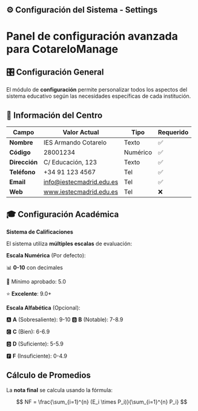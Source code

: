 ## ⚙️ Configuración del Sistema - Settings

# Panel de configuración avanzada para CotareloManage

## 🎛️ Configuración General

El módulo de **configuración** permite personalizar todos los aspectos del sistema educativo según las
necesidades específicas de cada institución.

## 🏫 Información del Centro

| **Campo**                | **Valor Actual**  | **Tipo**     | **Requerido** |
|----------------------|---------------|----------|-----------|
| **Nombre**     | IES Armando Cotarelo        | Texto    | ✅        |
| **Código** | 28001234           | Numérico | ✅        |
| **Dirección**               | C/ Educación, 123         |  Texto   | ✅        |
| **Teléfono**         | +34 91 123 4567         |  Tel     | ✅        |
| **Email**         | info@iestecmadrid.edu.es         |  Tel     | ✅        |
| **Web**         | www.iestecmadrid.edu.es         |  Tel     | ❌        |

## 🎓 Configuración Académica
**Sistema de Calificaciones**

El sistema utiliza **múltiples escalas** de evaluación:

**Escala Numérica** (Por defecto):

📊 **0-10** con decimales

🎯 Mínimo aprobado: 5.0

⭐ **Excelente**: 9.0+

**Escala Alfabética** (Opcional):

🅰️ **A** (Sobresaliente): 9-10 
🅱️ **B** (Notable): 7-8.9

🅲️ **C**  (Bien): 6-6.9

🅳️ **D** (Suficiente): 5-5.9

🅵 **F** (Insuficiente): 0-4.9

## Cálculo de Promedios

La **nota final** se calcula usando la fórmula:

$$
NF = \frac{\sum_{i=1}^{n} (E_i \times P_i)}{\sum_{i=1}^{n} P_i}
$$

